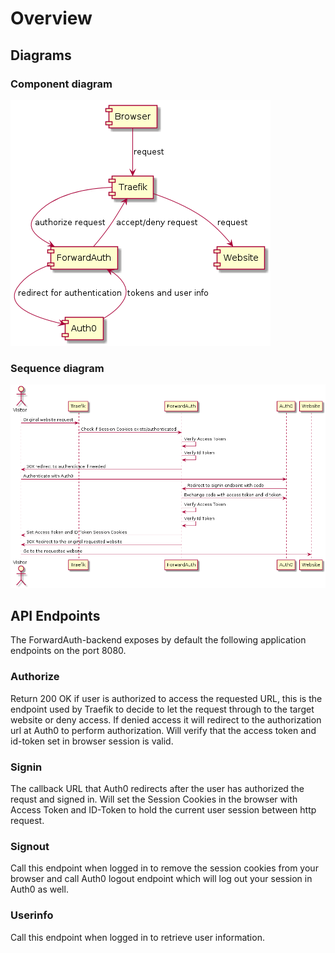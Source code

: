 # Overview

## Diagrams
### Component diagram
![UML component diagram](/docs/component.png "Component diagram")

### Sequence diagram
![UML sequence diagram](/docs/sequence.png "Sequence diagram")


## API Endpoints
The ForwardAuth-backend exposes by default the following application endpoints on the port 8080. 
### Authorize
Return 200 OK if user is authorized to access the requested URL, this is the endpoint used by Traefik to 
decide to let the request through to the target website or deny access. If denied access it will redirect to
the authorization url at Auth0 to perform authorization. Will verify that the access token and id-token set in
browser session is valid.

### Signin
The callback URL that Auth0 redirects after the user has authorized the requst and signed in.
Will set the Session Cookies in the browser with Access Token and ID-Token to hold the current user session 
between http request.

### Signout
Call this endpoint when logged in to remove the session cookies from your browser and call Auth0 logout endpoint
which will log out your session in Auth0 as well.

### Userinfo
Call this endpoint when logged in to retrieve user information.
